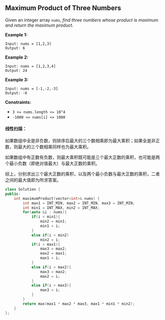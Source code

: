 ## Maximum Product of Three Numbers

Given an integer array `nums`, *find three numbers whose product is maximum and return the maximum product*.

**Example 1:**

```
Input: nums = [1,2,3]
Output: 6
```

**Example 2:**

```
Input: nums = [1,2,3,4]
Output: 24
```

**Example 3:**

```
Input: nums = [-1,-2,-3]
Output: -6
```

**Constraints:**

- `3 <= nums.length <= 10^4`
- `-1000 <= nums[i] <= 1000`

#### 线性扫描：

​		如果数组中全是非负数，则排序后最大的三个数相乘即为最大乘积；如果全是非正数，则最大的三个数相乘同样也为最大乘积。

​		如果数组中有正数有负数，则最大乘积既可能是三个最大正数的乘积，也可能是两个最小负数（即绝对值最大）与最大正数的乘积。

​		综上，分别求出三个最大正数的乘积，以及两个最小负数与最大正数的乘积，二者之间的最大值即为所求答案。

```c++
class Solution {
public:
    int maximumProduct(vector<int>& nums) {
        int max1 = INT_MIN, max2 = INT_MIN, max3 = INT_MIN;
        int min1 = INT_MAX, min2 = INT_MAX;
        for(auto &i : nums){
            if(i < min1){
                min2 = min1;
                min1 = i;
            }
            else if(i < min2)
                min2 = i;
            if(i > max1){
                max3 = max2;
                max2 = max1;
                max1 = i;
            }
            else if(i > max2){
                max3 = max2;
                max2 = i;
            }
            else if(i > max3){
                max3 = i;
            }
        }
        return max(max1 * max2 * max3, max1 * min1 * min2);
    }
};
```

